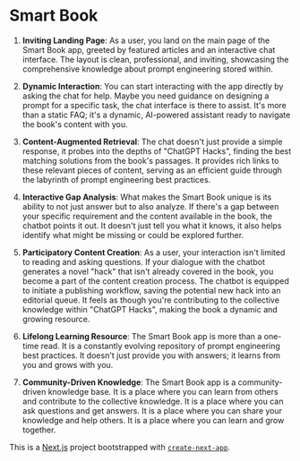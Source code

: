 # Smart Book


1. **Inviting Landing Page**: As a user, you land on the main page of the Smart Book app, greeted by featured articles and an interactive chat interface. The layout is clean, professional, and inviting, showcasing the comprehensive knowledge about prompt engineering stored within.

2. **Dynamic Interaction**: You can start interacting with the app directly by asking the chat for help. Maybe you need guidance on designing a prompt for a specific task, the chat interface is there to assist. It's more than a static FAQ; it's a dynamic, AI-powered assistant ready to navigate the book's content with you.

3. **Content-Augmented Retrieval**: The chat doesn't just provide a simple response, it probes into the depths of "ChatGPT Hacks", finding the best matching solutions from the book's passages. It provides rich links to these relevant pieces of content, serving as an efficient guide through the labyrinth of prompt engineering best practices.

4. **Interactive Gap Analysis**: What makes the Smart Book unique is its ability to not just answer but to also analyze. If there's a gap between your specific requirement and the content available in the book, the chatbot points it out. It doesn't just tell you what it knows, it also helps identify what might be missing or could be explored further.

5. **Participatory Content Creation**: As a user, your interaction isn't limited to reading and asking questions. If your dialogue with the chatbot generates a novel "hack" that isn't already covered in the book, you become a part of the content creation process. The chatbot is equipped to initiate a publishing workflow, saving the potential new hack into an editorial queue. It feels as though you're contributing to the collective knowledge within "ChatGPT Hacks", making the book a dynamic and growing resource.

6. **Lifelong Learning Resource**: The Smart Book app is more than a one-time read. It is a constantly evolving repository of prompt engineering best practices. It doesn't just provide you with answers; it learns from you and grows with you. 

7. **Community-Driven Knowledge**: The Smart Book app is a community-driven knowledge base. It is a place where you can learn from others and contribute to the collective knowledge. It is a place where you can ask questions and get answers. It is a place where you can share your knowledge and help others. It is a place where you can learn and grow together.



This is a [Next.js](https://nextjs.org/) project bootstrapped with [`create-next-app`](https://github.com/vercel/next.js/tree/canary/packages/create-next-app).


